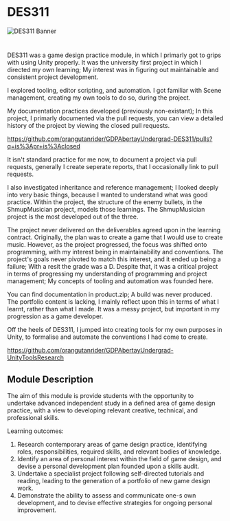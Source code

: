 # DES311
![DES311 Banner](https://github.com/orangutanrider/GDPAbertayUndergrad-DES311/assets/99553929/0da05441-6cc1-4ebf-9006-ba44d551d2c2)
#

DES311 was a game design practice module, in which I primarly got to grips with using Unity properly. It was the university first project in which I directed my own learning; My interest was in figuring out maintainable and consistent project development.

I explored tooling, editor scripting, and automation. I got familiar with Scene management, creating my own tools to do so, during the project. 

My documentation practices developed (previously non-existant); In this project, I primarly documented via the pull requests, you can view a detailed history of the project by viewing the closed pull requests.

https://github.com/orangutanrider/GDPAbertayUndergrad-DES311/pulls?q=is%3Apr+is%3Aclosed

It isn't standard practice for me now, to document a project via pull requests, generally I create seperate reports, that I occasionally link to pull requests. 

I also investigated inheritance and reference management; I looked deeply into very basic things, because I wanted to understand what was good practice. Within the project, the structure of the enemy bullets, in the ShmupMusician project, models those learnings. The ShmupMusician project is the most developed out of the three.

The project never delivered on the deliverables agreed upon in the learning contract. Originally, the plan was to create a game that I would use to create music. However, as the project progressed, the focus was shifted onto programming, with my interest being in maintainability and conventions. The project's goals never pivoted to match this interest, and it ended up being a failure; With a resit the grade was a D. Despite that, it was a critical project in terms of progressing my understanding of programming and project management; My concepts of tooling and automation was founded here.

You can find documentation in product.zip; A build was never produced. The portfolio content is lacking, I mainly reflect upon this in terms of what I learnt, rather than what I made. It was a messy project, but important in my progression as a game developer.

Off the heels of DES311, I jumped into creating tools for my own purposes in Unity, to formalise and automate the conventions I had come to create.

https://github.com/orangutanrider/GDPAbertayUndergrad-UnityToolsResearch

## Module Description
The aim of this module is provide students with the opportunity to undertake advanced independent study in a defined area of game design practice, with a view to developing relevant creative, technical, and professional skills.

Learning outcomes:
  1. Research contemporary areas of game design practice, identifying roles, responsibilities, required skills, and relevant bodies of knowledge.
  2. Identify an area of personal interest within the field of game design, and devise a personal development plan founded upon a skills audit.
  3. Undertake a specialist project following self-directed tutorials and reading, leading to the generation of a portfolio of new game design work.
  4. Demonstrate the ability to assess and communicate one-s own development, and to devise effective strategies for ongoing personal improvement.
